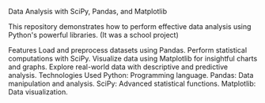 Data Analysis with SciPy, Pandas, and Matplotlib

This repository demonstrates how to perform effective data analysis using Python's powerful libraries. (It was a school project)

Features
Load and preprocess datasets using Pandas.
Perform statistical computations with SciPy.
Visualize data using Matplotlib for insightful charts and graphs.
Explore real-world data with descriptive and predictive analysis.
Technologies Used
Python: Programming language.
Pandas: Data manipulation and analysis.
SciPy: Advanced statistical functions.
Matplotlib: Data visualization.
